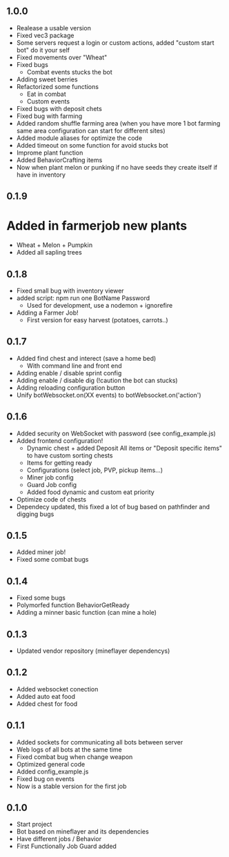 ## 1.0.0
* Realease a usable version
* Fixed vec3 package
* Some servers request a login or custom actions, added "custom start bot" do it your self
* Fixed movements over "Wheat"
* Fixed bugs
  * Combat events stucks the bot
* Adding sweet berries
* Refactorized some functions
  * Eat in combat
  * Custom events
* Fixed bugs with deposit chets
* Fixed bug with farming
* Added random shuffle farming area (when you have more 1 bot farming same area configuration can start for different sites)
* Added module aliases for optimize the code
* Added timeout on some function for avoid stucks bot
* Improme plant function
* Added BehaviorCrafting items
* Now when plant melon or punking if no have seeds they create itself if have in inventory

## 0.1.9
# Added in farmerjob new plants
  * Wheat + Melon + Pumpkin
  * Added all sapling trees
## 0.1.8
* Fixed small bug with inventory viewer
* added script: npm run one BotName Password
  * Used for development, use a nodemon + ignorefire
* Adding a Farmer Job!
  * First version for easy harvest (potatoes, carrots..)
## 0.1.7
* Added find chest and interect (save a home bed)
  * With command line and front end
* Adding enable / disable sprint config
* Adding enable / disable dig (!caution the bot can stucks)
* Adding reloading configuration button
* Unify botWebsocket.on(XX events) to botWebsocket.on('action')
## 0.1.6
* Added security on WebSocket with password (see config_example.js)
* Added frontend configuration!
  * Dynamic chest + added Deposit All items or "Deposit specific items" to have custom sorting chests
  * Items for getting ready
  * Configurations (select job, PVP, pickup items...)
  * Miner job config
  * Guard Job config
  * Added food dynamic and custom eat priority
* Optimize code of chests
* Dependecy updated, this fixed a lot of bug based on pathfinder and digging bugs
## 0.1.5
* Added miner job!
* Fixed some combat bugs
## 0.1.4
* Fixed some bugs
* Polymorfed function BehaviorGetReady
* Adding a minner basic function (can mine a hole)
## 0.1.3
* Updated vendor repository (mineflayer dependencys)
## 0.1.2
* Added websocket conection
* Added auto eat food
* Added chest for food
## 0.1.1
* Added sockets for communicating all bots between server
* Web logs of all bots at the same time
* Fixed combat bug when change weapon
* Optimized general code
* Added config_example.js
* Fixed bug on events
* Now is a stable version for the first job
## 0.1.0
* Start project
* Bot based on mineflayer and its dependencies
* Have different jobs / Behavior
* First Functionally Job Guard added